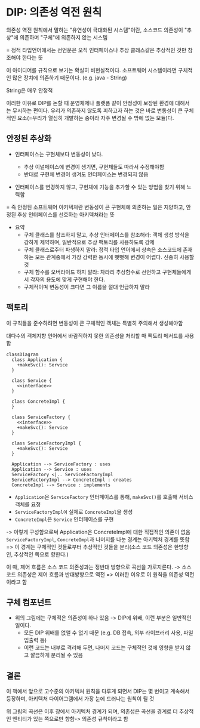 # DIP: 의존성 역전 원칙

의존성 역전 원칙에서 말하는 "유연성이 극대화된 시스템"이란, 소스코드 의존성이 "추상"에 의존하며 "구체"에 의존하지 않는 시스템

= 정적 타입언어에서는 선언문은 오직 인터페이스나 추상 클래스같은 추상적인 것만 참조해야 한다는 뜻


이 아이디어를 규칙으로 보기는 확실히 비현실적이다. 소프트웨어 시스템이라면 구체적인 많은 장치에 의존하기 때문이다.
(e.g. java - String)

String은 매우 안정적


이러한 이유로 DIP를 논할 때 운영체제나 플랫폼 같이 안정성이 보장된 환경에 대해서는 무시하는 편이다.
우리가 의존하지 않도록 피하고자 하는 것은 바로 변동성이 큰 구체적인 요소(=우리가 열심히 개발하는 중이라 자주 변경될 수 밖에 없는 모듈)다.

## 안정된 추상화

- 인터페이스는 구현체보다 변동성이 낮다.
  - 추상 이넡페이스에 변경이 생기면, 구현체들도 따라서 수정해야함
  - 반대로 구현체 변경이 생겨도 인터페이스는 변경되지 않음

- 인터페이스를 변경하지 않고, 구현체에 기능을 추가할 수 있는 방법을 찾기 위해 노력함

= 즉 안정된 소프트웨어 아키텍처란 변동성이 큰 구현체에 의존하는 일은 지양하고, 안정된 추상 인터페이스를 선호하는 아키텍처라는 뜻

- 요약
    - 구체 클래스를 참조하지 말고, 추상 인터페이스를 참조해라: 객체 생성 방식을 강하게 제약하며, 일반적으로 추상 팩토리를 사용하도록 강제
    - 구체 클래스로주터 파생하지 말라: 정적 타입 언어에서 상속은 소스코드에 존재하는 모든 관계중에서 가장 강력한 동시에 뻣뻣해 변경이 어렵다. 신중히 사용할것
    - 구체 함수를 오버라이드 하지 말라: 차라리 추상함수로 선언하고 구현체들에게서 각자의 용도에 맞게 구현해야 한다.
    - 구체적이며 변동성이 크다면 그 이름을 절대 언급하지 말라

## 팩토리

이 규칙들을 준수하려면 변동성이 큰 구체적인 객체는 특별히 주의해서 생성해야함

대다수의 객체지향 언어에서 바람직하지 못한 의존성을 처리할 때 팩토리 메서드를 사용함

```mermaid
classDiagram
  class Application {
    +makeSvc(): Service
  }

  class Service {
    <<interface>>
  }

  class ConcreteImpl {
  }

  class ServiceFactory {
    <<interface>>
    +makeSvc(): Service
  }

  class ServiceFactoryImpl {
    +makeSvc(): Service
  }

  Application --> ServiceFactory : uses
  Application --> Service : uses
  ServiceFactory <|.. ServiceFactoryImpl
  ServiceFactoryImpl --> ConcreteImpl : creates
  ConcreteImpl --> Service : implements
```
- `Application`은 `ServiceFactory` 인터페이스를 통해, `makeSvc()`를 호출해 서비스 객체를 요청
- `ServiceFactoryImpl이` 실제로 `ConcreteImpl`을 생성
- `ConcreteImpl`은 `Service` 인터페이스를 구현

-> 이렇게 구성함으로써 Application은 ConcreteImpl에 대한 직접적인 의존이 없음 
`ServiceFactoryImpl`, `ConcreteImpl`과 나머지를 나눈 경계는 아키텍처 경계를 뜻함
=> 이 경계는 구체적인 것들로부터 추상적인 것들을 분리(소스 코드 의존성은 한방향인, 추상적인 쪽으로 향한다.)

이 때, 제어 흐름은 소스 코드 의존성과는 정반대 방향으로 곡선을 가로지른다.
-> 소스 코드 의존성은 제어 흐름과 반대방향으로 역전
=> 이러한 이유로 이 원칙을 의존성 역전이라고 함



## 구체 컴포넌트

- 위의 그림에는 구체적은 의존성이 하나 있음 -> DIP에 위배, 이런 부분은 일반적인 일이다.
  - 모든 DIP 위배를 없앨 수 없기 때문 (e.g. DB 접속, 외부 라이브러리 사용, 파일 입출력 등)
  - 이런 코드는 내부로 격리해 두면, 나머지 코드는 구체적인 것에 영향을 받지 않고 깔끔하게 분리될 수 있음

## 결론

이 책에서 앞으로 고수준의 아키텍처 원칙을 다루게 되면서 DIP는 몇 번이고 계속해서 등장하며, 아키텍처 다이어그램에서 가장 눈에 드러나는 원칙이 될 것

위 그림의 곡선은 이후 장에서 아키텍처 경계가 되며, 의존성은 곡선을 경계로 더 추상적인 엔티티가 있는 쪽으로만 향함-> 의존성 규칙이라고 함





